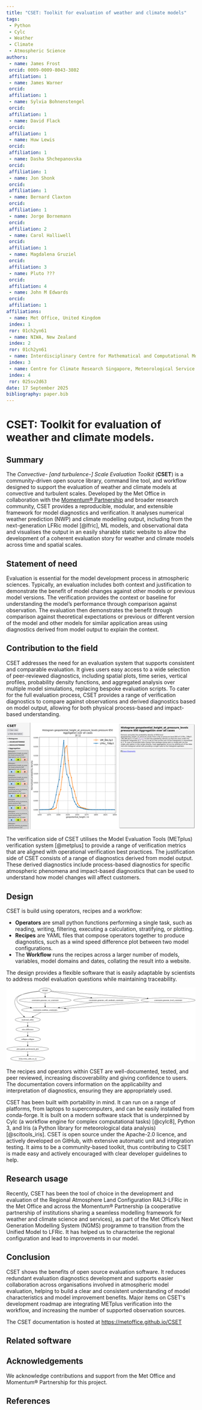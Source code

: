 ```yaml
---
title: "CSET: Toolkit for evaluation of weather and climate models"
tags:
 - Python
 - Cylc
 - Weather
 - Climate
 - Atmospheric Science
authors:
 - name: James Frost
 orcid: 0009-0009-8043-3802
 affiliation: 1
 - name: James Warner
 orcid:
 affiliation: 1
 - name: Sylvia Bohnenstengel
 orcid:
 affiliation: 1
 - name: David Flack
 orcid:
 affiliation: 1
 - name: Huw Lewis
 orcid:
 affiliation: 1
 - name: Dasha Shchepanovska
 orcid:
 affiliation: 1
 - name: Jon Shonk
 orcid:
 affiliation: 1
 - name: Bernard Claxton
 orcid:
 affiliation: 1
 - name: Jorge Bornemann
 orcid:
 affiliation: 2
 - name: Carol Halliwell
 orcid:
 affiliation: 1
 - name: Magdalena Gruziel
 orcid:
 affiliation: 3
 - name: Pluto ???
 orcid:
 affiliation: 4
 - name: John M Edwards
 orcid:
 affiliation: 1
affiliations:
 - name: Met Office, United Kingdom
 index: 1
 ror: 01ch2yn61
 - name: NIWA, New Zealand
 index: 2
 ror: 01ch2yn61
 - name: Interdisciplinary Centre for Mathematical and Computational Modelling, Poland
 index: 3
 - name: Centre for Climate Research Singapore, Meteorological Service Singapore, Singapore
 index: 4
 ror: 025sv2d63
date: 17 September 2025
bibliography: paper.bib
---
```

<!-- TODO: Get people's agreement on authorship, and their preferred names and ORCIDs. -->

# CSET: Toolkit for evaluation of weather and climate models.

## Summary

<!-- A summary describing the high-level functionality and purpose of the software for a diverse, non-specialist audience. -->

The _Convective- [and turbulence-] Scale Evaluation Toolkit_ (**CSET**) is a community-driven open source library, command line tool, and workflow designed to support the evaluation of weather and climate models at convective and turbulent scales.
Developed by the Met Office in collaboration with the [Momentum® Partnership][momentum_partnership] and broader research community, CSET provides a reproducible, modular, and extensible framework for model diagnostics and verification.
It analyses numerical weather prediction (NWP) and climate modelling output, including from the next-generation LFRic model [@lfric], ML models, and observational data and visualises the output in an easily sharable static website to allow the development of a coherent evaluation story for weather and climate models across time and spatial scales.

## Statement of need

<!-- A Statement of need section that clearly illustrates the research purpose of the software and places it in the context of related work. -->

Evaluation is essential for the model development process in atmospheric sciences.
Typically, an evaluation includes both context and justification to demonstrate the benefit of model changes against other models or previous model versions.
The verification provides the context or baseline for understanding the model’s performance through comparison against observation.
The evaluation then demonstrates the benefit through comparison against theoretical expectations or previous or different version of the model and other models for similar application areas using diagnostics derived from model output to explain the context.

## Contribution to the field

CSET addresses the need for an evaluation system that supports consistent and comparable evaluation.
It gives users easy access to a wide selection of peer-reviewed diagnostics, including spatial plots, time series, vertical profiles, probability density functions, and aggregated analysis over multiple model simulations, replacing bespoke evaluation scripts.
To cater for the full evaluation process, CSET provides a range of verification diagnostics to compare against observations and derived diagnostics based on model output, allowing for both physical process-based and impact-based understanding.

<!-- TODO: Find a better image. -->
![The website produced by CSET. The left column allows for navigating and selecting the displayed diagnostic(s). The main region of the interface displays a particular diagnostic, and documentation to aid interpretation.](cset_ui.png)

<!-- TODO: Should METplus be mentioned given it isn't integrated yet? -->
The verification side of CSET utilises the Model Evaluation Tools (METplus) verification system [@metplus] to provide a range of verification metrics that are aligned with operational verification best practices.
The justification side of CSET consists of a range of diagnostics derived from model output.
These derived diagnostics include process-based diagnostics for specific atmospheric phenomena and impact-based diagnostics that can be used to understand how model changes will affect customers.

## Design

CSET is build using operators, recipes and a workflow:

* **Operators** are small python functions performing a single task, such as reading, writing, filtering, executing a calculation, stratifying, or plotting.
* **Recipes** are YAML files that compose operators together to produce diagnostics, such as a wind speed difference plot between two model configurations.
* The **Workflow** runs the recipes across a larger number of models, variables, model domains and dates, collating the result into a website.

The design provides a flexible software that is easily adaptable by scientists to address model evaluation questions while maintaining traceability.

![Graph view of a wind speed difference recipe, as produced by `cset graph`. Each node represents an operator, with the arrows showing the flow of data.](wind_speed_difference_graph.svg)

The recipes and operators within CSET are well-documented, tested, and peer reviewed, increasing discoverability and giving confidence to users.
The documentation covers information on the applicability and interpretation of diagnostics, ensuring they are appropriately used.

CSET has been built with portability in mind.
It can run on a range of platforms, from laptops to supercomputers, and can be easily installed from conda-forge.
It is built on a modern software stack that is underpinned by Cylc (a workflow engine for complex computational tasks) [@cylc8], Python 3, and Iris (a Python library for meteorological data analysis) [@scitools_iris].
CSET is open source under the Apache-2.0 licence, and actively developed on GitHub, with extensive automatic unit and integration testing.
It aims to be a community-based toolkit, thus contributing to CSET is made easy and actively encouraged with clear developer guidelines to help.

## Research usage

<!-- Mention (if applicable) a representative set of past or ongoing research projects using the software and recent scholarly publications enabled by it. -->

Recently, CSET has been the tool of choice in the development and evaluation of the Regional Atmosphere Land Configuration RAL3-LFRic in the Met Office and across the Momentum® Partnership (a cooperative partnership of institutions sharing a seamless modelling framework for weather and climate science and services), as part of the Met Office’s Next Generation Modelling System (NGMS) programme to transition from the Unified Model to LFRic.
It has helped us to characterise the regional configuration and lead to improvements in our model.

## Conclusion

CSET shows the benefits of open source evaluation software.
It reduces redundant evaluation diagnostics development and supports easier collaboration across organisations involved in atmospheric model evaluation, helping to build a clear and consistent understanding of model characteristics and model improvement benefits.
Major items on CSET's development roadmap are integrating METplus verification into the workflow, and increasing the number of supported observation sources.

The CSET documentation is hosted at https://metoffice.github.io/CSET

## Related software

<!-- TODO: ESMValTool. -->

## Acknowledgements

<!-- Acknowledgement of any financial support. -->

We acknowledge contributions and support from the Met Office and Momentum® Partnership for this project.

## References

<!-- A list of key references, including to other software addressing related needs. Note that the references should include full names of venues, e.g., journals and conferences, not abbreviations only understood in the context of a specific discipline. -->

[momentum_partnership]: https://www.metoffice.gov.uk/research/approach/collaboration/momentum-partnership
